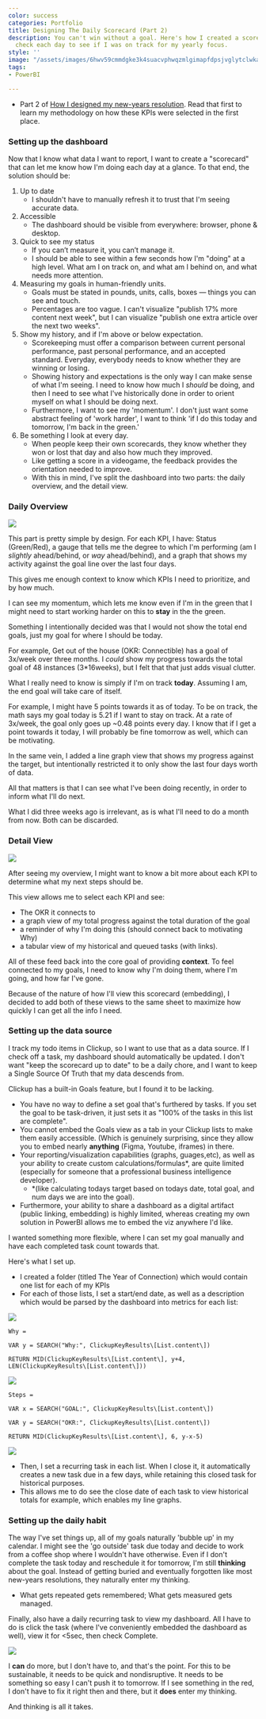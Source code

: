 ```yaml
---
color: success
categories: Portfolio
title: Designing The Daily Scorecard (Part 2)
description: You can't win without a goal. Here's how I created a scorecard I could
  check each day to see if I was on track for my yearly focus.
style: ''
image: "/assets/images/6hwv59cmmdgke3k4suacvphwqzmlgimapfdpsjvglytclwkamhbtrfz3mz2p5rfrmoeyioo-4uxj2ehpxtbakaxs3afecnsgy57bibu_h8vqijfl9lir0mg6cnrgref7.png"
tags:
- PowerBI

---
```

* Part 2 of [How I designed my new-years resolution](https://www.samloves.coffee/2022/02/14/designing-my-yearly-theme.html "https://www.samloves.coffee/2022/02/14/designing-my-yearly-theme.html"). Read that first to learn my methodology on how these KPIs were selected in the first place.

### Setting up the dashboard

Now that I know what data I want to report, I want to create a "scorecard" that can let me know how I'm doing each day at a glance. To that end, the solution should be:

1. Up to date
   * I shouldn't have to manually refresh it to trust that I'm seeing accurate data.
2. Accessible
   * The dashboard should be visible from everywhere: browser, phone & desktop.
3. Quick to see my status
   * If you can’t measure it, you can’t manage it.
   * I should be able to see within a few seconds how I'm "doing" at a high level. What am I on track on, and what am I behind on, and what needs more attention.
4. Measuring my goals in human-friendly units.
   * Goals must be stated in pounds, units, calls, boxes — things you can see and touch.
   * Percentages are too vague. I can't visualize "publish 17% more content next week", but I can visualize "publish one extra article over the next two weeks".
5. Show my history, and if I'm above or below expectation.
   * Scorekeeping must offer a comparison between current personal performance, past personal performance, and an accepted standard. Everyday, everybody needs to know whether they are winning or losing.
   * Showing history and expectations is the only way I can make sense of what I'm seeing. I need to know how much I _should_ be doing, and then I need to see what I've historically done in order to orient myself on what I should be doing next.
   * Furthermore, I want to see my 'momentum'. I don't just want some abstract feeling of 'work harder', I want to think 'if I do this today and tomorrow, I'm back in the green.'
6. Be something I look at every day.
   * When people keep their own scorecards, they know whether they won or lost that day and also how much they improved.
   * Like getting a score in a videogame, the feedback provides the orientation needed to improve.
   * With this in mind, I've split the dashboard into two parts: the daily overview, and the detail view.

### Daily Overview

![](https://remnote-user-data.s3.amazonaws.com/4UFYNvdORSV9SQwy1y1fMm_H26IQSWQ5nJVr05xPCtTxPUd1M9ZWQdOBNG9A_l0wQX31JtSC45qksdiX_ImU744PkJtJYNXDrPPVw_vIf-PBfDjK9VnyFkjinF3JGrwV.png)

This part is pretty simple by design. For each KPI, I have: Status (Green/Red), a gauge that tells me the degree to which I'm performing (am I _slightly_ ahead/behind, or _way_ ahead/behind), and a graph that shows my activity against the goal line over the last four days.

This gives me enough context to know which KPIs I need to prioritize, and by how much.

I can see my momentum, which lets me know even if I'm in the green that I might need to start working harder on this to **stay** in the the green.

Something I intentionally decided was that I would not show the total end goals, just my goal for where I should be today.

For example, Get out of the house (OKR: Connectible) has a goal of 3x/week over three months. I _could_ show my progress towards the total goal of 48 instances (3*16weeks), but I felt that that just adds visual clutter.

What I really need to know is simply if I'm on track **today**. Assuming I am, the end goal will take care of itself.

For example, I might have 5 points towards it as of today. To be on track, the math says my goal today is 5.21 if I want to stay on track. At a rate of 3x/week, the goal only goes up \~0.48 points every day. I know that if I get a point towards it today, I will probably be fine tomorrow as well, which can be motivating.

In the same vein, I added a line graph view that shows my progress against the target, but intentionally restricted it to only show the last four days worth of data.

All that matters is that I can see what I've been doing recently, in order to inform what I'll do next.

What I did three weeks ago is irrelevant, as is what I'll need to do a month from now. Both can be discarded.

### Detail View

![](https://remnote-user-data.s3.amazonaws.com/6hwV59cmmdGke3k4SUaCVphWqzmLgimApfdPSjvglYTClWkAMhBtrfZ3mZ2p5RFRMOeYiOO-4uXj2eHPXTbAKAxS3aFEcnsgy57BIbu_h8Vqijfl9LIr0mG6CNRGReF7.png)

After seeing my overview, I might want to know a bit more about each KPI to determine what my next steps should be.

This view allows me to select each KPI and see:

* The OKR it connects to
* a graph view of my total progress against the total duration of the goal
* a reminder of why I'm doing this (should connect back to motivating Why)
* a tabular view of my historical and queued tasks (with links).

All of these feed back into the core goal of providing **context**. To feel connected to my goals, I need to know why I'm doing them, where I'm going, and how far I've gone.

Because of the nature of how I'll view this scorecard (embedding), I decided to add both of these views to the same sheet to maximize how quickly I can get all the info I need.

### Setting up the data source

I track my todo items in Clickup, so I want to use that as a data source. If I check off a task, my dashboard should automatically be updated. I don't want "keep the scorecard up to date" to be a daily chore, and I want to keep a Single Source Of Truth that my data descends from.

Clickup has a built-in Goals feature, but I found it to be lacking.

* You have no way to define a set goal that's furthered by tasks. If you set the goal to be task-driven, it just sets it as "100% of the tasks in this list are complete".
* You cannot embed the Goals view as a tab in your Clickup lists to make them easily accessible. (Which is genuinely surprising, since they allow you to embed nearly **anything** (Figma, Youtube, iframes) in there.
* Your reporting/visualization capabilities (graphs, guages,etc), as well as your ability to create custom calculations/formulas*, are quite limited (especially for someone that a professional business intelligence developer).
  * *(like calculating todays target based on todays date, total goal, and num days we are into the goal).
* Furthermore, your ability to share a dashboard as a digital artifact (public linking, embedding) is highly limited, whereas creating my own solution in PowerBI allows me to embed the viz anywhere I'd like.

I wanted something more flexible, where I can set my goal manually and have each completed task count towards that.

Here's what I set up.

* I created a folder (titled The Year of Connection) which would contain one list for each of my KPIs
* For each of those lists, I set a start/end date, as well as a description which would be parsed by the dashboard into metrics for each list:

![](https://remnote-user-data.s3.amazonaws.com/Zd6BYqPAjO3ocxIsDm0rQE0rhQgF4SkzkzOcEGNH-Rs9kBQt5g8C6hCI--JnzDiYu9Kkp0BRSxLItxDEFnlLyd4AptnuUynGVZymL9WrsNu0XohJttZDEfHo0HVbn3ef.png)

    Why =
    
    VAR y = SEARCH("Why:", ClickupKeyResults\[List.content\])
    
    RETURN MID(ClickupKeyResults\[List.content\], y+4, LEN(ClickupKeyResults\[List.content\]))

![](https://remnote-user-data.s3.amazonaws.com/cNQrKR3_ZED1nPedQRTaBKETfHwDrSKJgtK6min73xDZaBPraRZhhxGlqmuebFsP5o2bBh_2YvrwYoDtRcpxHrQVEYTgqxfysFUVekzB9QjXx7f-R9mDWuEq-ExYWA3P.png)

    Steps =
    
    VAR x = SEARCH("GOAL:", ClickupKeyResults\[List.content\])
    
    VAR y = SEARCH("OKR:", ClickupKeyResults\[List.content\])
    
    RETURN MID(ClickupKeyResults\[List.content\], 6, y-x-5)

![](https://remnote-user-data.s3.amazonaws.com/ZpgV4IPHmODSHa0g9QL9Ku5sJ5sYzIKMvjICFrNSaw4bkd52U_ZIDCRjQDnIdmROKbFsEFXeR-ZVT9BHOkyLox3ATL8BDMZpqmBbk3-gqWy5wcv_87cE22gsg4hzXpIT.png)

* Then, I set a recurring task in each list. When I close it, it automatically creates a new task due in a few days, while retaining this closed task for historical purposes.
* This allows me to do see the close date of each task to view historical totals for example, which enables my line graphs.

### Setting up the daily habit

The way I've set things up, all of my goals naturally 'bubble up' in my calendar.
I might see the 'go outside' task due today and decide to work from a coffee shop where I wouldn't have otherwise. Even if I don't complete the task today and reschedule it for tomorrow, I'm still **thinking** about the goal.
Instead of getting buried and eventually forgotten like most new-years resolutions, they naturally enter my thinking.

* What gets repeated gets remembered; What gets measured gets managed.

Finally, also have a daily recurring task to view my dashboard. All I have to do is click the task (where I've conveniently embedded the dashboard as well), view it for <5sec, then check Complete.

![](https://remnote-user-data.s3.amazonaws.com/bdeQojAPhYOYmT19yHt9gP9ukR8l9csEjaNb26e9ceQgCOgebho4et0300uzO-S3fzrqoFX_iDU35Bce9MEbAqlaBh6ZhY9sN7b-R8O8UKJAzxuI3lByuG4Ze5pz2l5R.png)

I **can** do more, but I don't have to, and that's the point.
For this to be sustainable, it needs to be quick and nondisruptive.
It needs to be something so easy I can't push it to tomorrow. If I see something in the red, I don't have to fix it right then and there, but it **does** enter my thinking.

And thinking is all it takes.